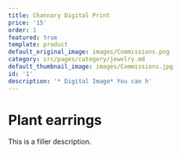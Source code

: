 ```yaml
---
title: Channary Digital Print
price: '15'
order: 1
featured: true
template: product
default_original_image: images/Commissions.png
category: src/pages/category/jewelry.md
default_thumbnail_image: images/Commissions.jpg
id: '1'
description: '* Digital Image* You can h'
---
```

# Plant earrings

This is a filler description.
